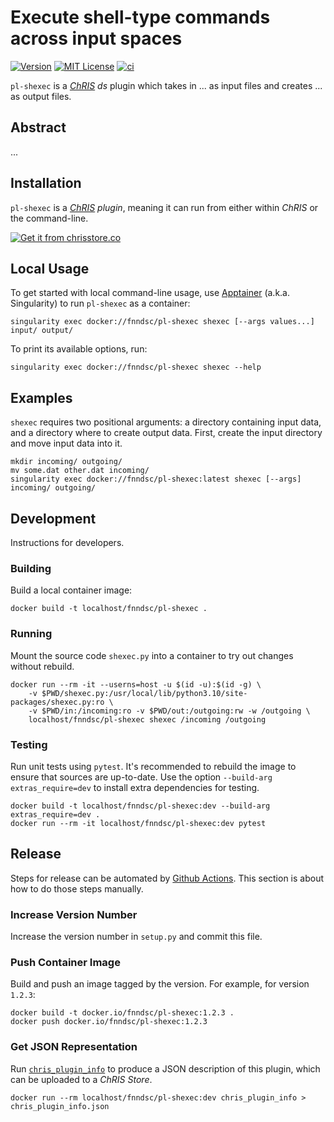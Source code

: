 # Execute shell-type commands across input spaces

[![Version](https://img.shields.io/docker/v/fnndsc/pl-shexec?sort=semver)](https://hub.docker.com/r/fnndsc/pl-shexec)
[![MIT License](https://img.shields.io/github/license/fnndsc/pl-shexec)](https://github.com/FNNDSC/pl-shexec/blob/main/LICENSE)
[![ci](https://github.com/FNNDSC/pl-shexec/actions/workflows/ci.yml/badge.svg)](https://github.com/FNNDSC/pl-shexec/actions/workflows/ci.yml)

`pl-shexec` is a [_ChRIS_](https://chrisproject.org/)
_ds_ plugin which takes in ...  as input files and
creates ... as output files.

## Abstract

...

## Installation

`pl-shexec` is a _[ChRIS](https://chrisproject.org/) plugin_, meaning it can
run from either within _ChRIS_ or the command-line.

[![Get it from chrisstore.co](https://ipfs.babymri.org/ipfs/QmaQM9dUAYFjLVn3PpNTrpbKVavvSTxNLE5BocRCW1UoXG/light.png)](https://chrisstore.co/plugin/pl-shexec)

## Local Usage

To get started with local command-line usage, use [Apptainer](https://apptainer.org/)
(a.k.a. Singularity) to run `pl-shexec` as a container:

```shell
singularity exec docker://fnndsc/pl-shexec shexec [--args values...] input/ output/
```

To print its available options, run:

```shell
singularity exec docker://fnndsc/pl-shexec shexec --help
```

## Examples

`shexec` requires two positional arguments: a directory containing
input data, and a directory where to create output data.
First, create the input directory and move input data into it.

```shell
mkdir incoming/ outgoing/
mv some.dat other.dat incoming/
singularity exec docker://fnndsc/pl-shexec:latest shexec [--args] incoming/ outgoing/
```

## Development

Instructions for developers.

### Building

Build a local container image:

```shell
docker build -t localhost/fnndsc/pl-shexec .
```

### Running

Mount the source code `shexec.py` into a container to try out changes without rebuild.

```shell
docker run --rm -it --userns=host -u $(id -u):$(id -g) \
    -v $PWD/shexec.py:/usr/local/lib/python3.10/site-packages/shexec.py:ro \
    -v $PWD/in:/incoming:ro -v $PWD/out:/outgoing:rw -w /outgoing \
    localhost/fnndsc/pl-shexec shexec /incoming /outgoing
```

### Testing

Run unit tests using `pytest`.
It's recommended to rebuild the image to ensure that sources are up-to-date.
Use the option `--build-arg extras_require=dev` to install extra dependencies for testing.

```shell
docker build -t localhost/fnndsc/pl-shexec:dev --build-arg extras_require=dev .
docker run --rm -it localhost/fnndsc/pl-shexec:dev pytest
```

## Release

Steps for release can be automated by [Github Actions](.github/workflows/ci.yml).
This section is about how to do those steps manually.

### Increase Version Number

Increase the version number in `setup.py` and commit this file.

### Push Container Image

Build and push an image tagged by the version. For example, for version `1.2.3`:

```
docker build -t docker.io/fnndsc/pl-shexec:1.2.3 .
docker push docker.io/fnndsc/pl-shexec:1.2.3
```

### Get JSON Representation

Run [`chris_plugin_info`](https://github.com/FNNDSC/chris_plugin#usage)
to produce a JSON description of this plugin, which can be uploaded to a _ChRIS Store_.

```shell
docker run --rm localhost/fnndsc/pl-shexec:dev chris_plugin_info > chris_plugin_info.json
```

